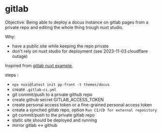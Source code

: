 # gitlab

Objective: Being able to deploy a docus instance on gitlab pages
from a private repo and editing the whole thing trough nuxt studio.

Why:
* have a public site while keeping the repo private
* don't rely on nuxt studio for deployment (see 2023-11-03 cloudflare outage)


Inspired from [gitlab nuxt example](https://gitlab.com/pages/nuxt/-/tree/master).

steps :
* `npx nuxi@latest init pp-front -t themes/docus`
* create `.gitlab-ci.yml`
* git commit/push to a private github repo
* create github secret GITLAB_ACCESS_TOKEN
* create personal access token or a fine-grained personal access token
* create a synched gitlab repo, option `Run CI/CD for external repository`
* git commit/push to the private gitlab repo
* static site should be deployed and running
* mirror gitlab <-> github


